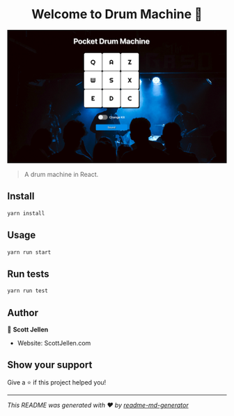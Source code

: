 <h1 align="center">Welcome to Drum Machine 👋</h1>

![screenshot](https://github.com/SJellen/drum-machine/blob/master/public/ScreenShot.png)


> A drum machine in React.

## Install

```sh
yarn install
```

## Usage

```sh
yarn run start
```

## Run tests

```sh
yarn run test
```

## Author

👤 **Scott Jellen**
* Website: ScottJellen.com


## Show your support

Give a ⭐️ if this project helped you!

***
_This README was generated with ❤️ by [readme-md-generator](https://github.com/kefranabg/readme-md-generator)_

